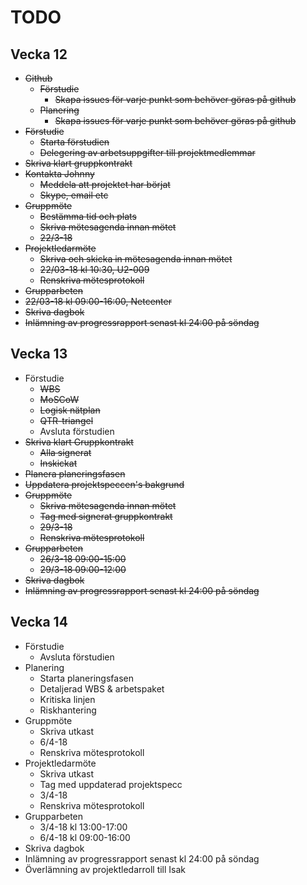 # TODO

## Vecka 12
- ~~Github~~
  - ~~Förstudie~~
    - ~~Skapa issues för varje punkt som behöver göras på github~~
  - ~~Planering~~
    - ~~Skapa issues för varje punkt som behöver göras på github~~
- ~~Förstudie~~
  - ~~Starta förstudien~~
  - ~~Delegering av arbetsuppgifter till projektmedlemmar~~
- ~~Skriva klart gruppkontrakt~~
- ~~Kontakta Johnny~~
  - ~~Meddela att projektet har börjat~~  
  - ~~Skype, email etc~~
- ~~Gruppmöte~~
  - ~~Bestämma tid och plats~~
  - ~~Skriva mötesagenda innan mötet~~
  - ~~22/3-18~~
- ~~Projektledarmöte~~
  - ~~Skriva och skicka in mötesagenda innan mötet~~  
  - ~~22/03-18 kl 10:30, U2-009~~  
  - ~~Renskriva mötesprotokoll~~
- ~~Grupparbeten~~
 - ~~22/03-18 kl 09:00-16:00, Netcenter~~
- ~~Skriva dagbok~~
- ~~Inlämning av progressrapport senast kl 24:00 på söndag~~

## Vecka 13
- Förstudie
  - ~~WBS~~
  - ~~MoSCoW~~
  - ~~Logisk nätplan~~
  - ~~QTR-triangel~~
  - Avsluta förstudien
- ~~Skriva klart Gruppkontrakt~~
  - ~~Alla signerat~~
  - ~~Inskickat~~
- ~~Planera planeringsfasen~~
- ~~Uppdatera projektspeccen's bakgrund~~
- ~~Gruppmöte~~
  - ~~Skriva mötesagenda innan mötet~~
  - ~~Tag med signerat gruppkontrakt~~
  - ~~29/3-18~~ 
  - ~~Renskriva mötesprotokoll~~
- ~~Grupparbeten~~
  - ~~26/3-18 09:00-15:00~~
  - ~~29/3-18 09:00-12:00~~
- ~~Skriva dagbok~~
- ~~Inlämning av progressrapport senast kl 24:00 på söndag~~

## Vecka 14
- Förstudie
  - Avsluta förstudien
- Planering
  - Starta planeringsfasen
  - Detaljerad WBS & arbetspaket
  - Kritiska linjen
  - Riskhantering
- Gruppmöte
  - Skriva utkast
  - 6/4-18
  - Renskriva mötesprotokoll
- Projektledarmöte
  - Skriva utkast
  - Tag med uppdaterad projektspecc
  - 3/4-18
  - Renskriva mötesprotokoll
- Grupparbeten
  - 3/4-18 kl 13:00-17:00
  - 6/4-18 kl 09:00-16:00
- Skriva dagbok
- Inlämning av progressrapport senast kl 24:00 på söndag
- Överlämning av projektledarroll till Isak  
